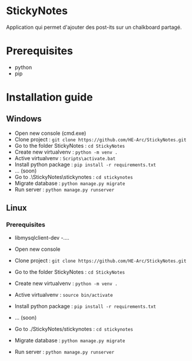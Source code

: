 # StickyNotes
Application qui permet d'ajouter des post-its sur un chalkboard partagé.

# Prerequisites
- python
- pip

# Installation guide
## Windows
- Open new console (cmd.exe)
- Clone project : `git clone https://github.com/HE-Arc/StickyNotes.git`
- Go to the folder StickyNotes : `cd StickyNotes`
- Create new virtualvenv : `python -m venv .`
- Active virtualvenv : `Scripts\activate.bat`
- Install python package : `pip install -r requirements.txt`
- ... (soon)
- Go to .\StickyNotes\stickynotes : `cd stickynotes`
- Migrate database : `python manage.py migrate`
- Run server : `python manage.py runserver`

## Linux
### Prerequisites
- libmysqlclient-dev
-....

- Open new console
- Clone project : `git clone https://github.com/HE-Arc/StickyNotes.git`
- Go to the folder StickyNotes : `cd StickyNotes`
- Create new virtualvenv : `python -m venv .`
- Active virtualvenv : `source bin/activate`
- Install python package : `pip install -r requirements.txt`
- ... (soon)
- Go to ./StickyNotes/stickynotes : `cd stickynotes`
- Migrate database : `python manage.py migrate`
- Run server : `python manage.py runserver`

